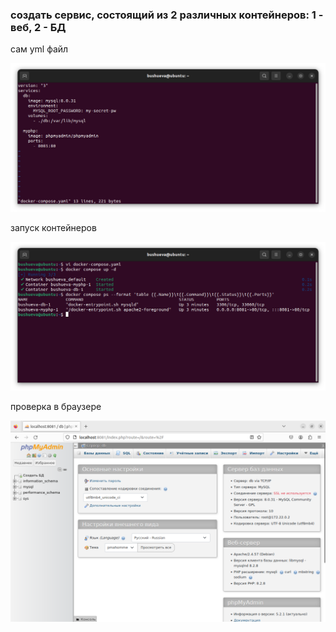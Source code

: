 ### создать сервис, состоящий из 2 различных контейнеров: 1 - веб, 2 - БД

сам yml файл

![слайд1](s1.png)

запуск контейнеров

![слайд2](s2.png)

проверка в браузере

![слайд3](s3.png)
